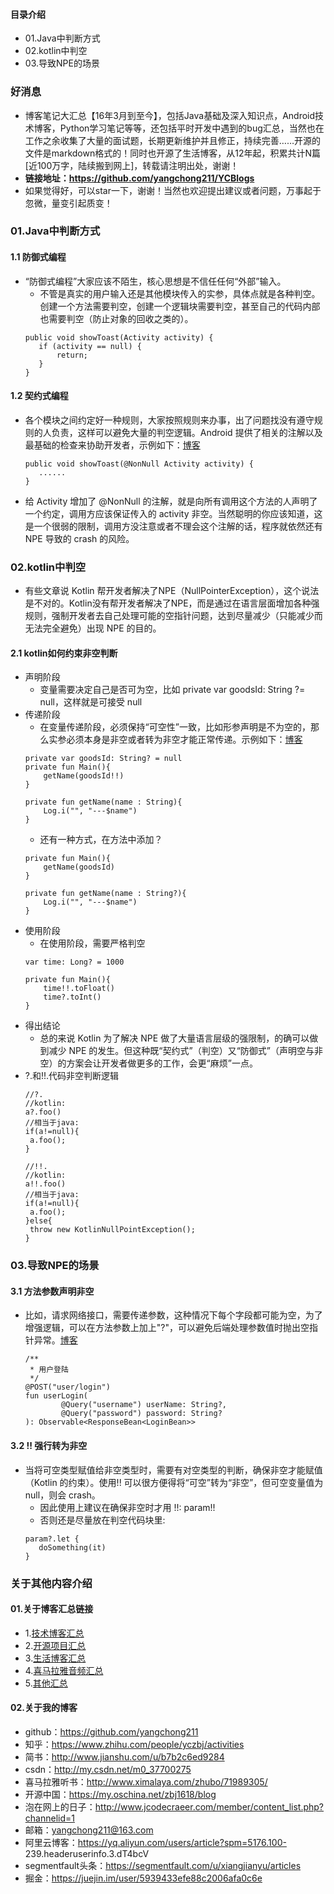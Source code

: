 #### 目录介绍
- 01.Java中判断方式
- 02.kotlin中判空
- 03.导致NPE的场景




### 好消息
- 博客笔记大汇总【16年3月到至今】，包括Java基础及深入知识点，Android技术博客，Python学习笔记等等，还包括平时开发中遇到的bug汇总，当然也在工作之余收集了大量的面试题，长期更新维护并且修正，持续完善……开源的文件是markdown格式的！同时也开源了生活博客，从12年起，积累共计N篇[近100万字，陆续搬到网上]，转载请注明出处，谢谢！
- **链接地址：https://github.com/yangchong211/YCBlogs**
- 如果觉得好，可以star一下，谢谢！当然也欢迎提出建议或者问题，万事起于忽微，量变引起质变！




### 01.Java中判断方式
#### 1.1 防御式编程
- “防御式编程”大家应该不陌生，核心思想是不信任任何“外部”输入。
    - 不管是真实的用户输入还是其他模块传入的实参，具体点就是各种判空。创建一个方法需要判空，创建一个逻辑块需要判空，甚至自己的代码内部也需要判空（防止对象的回收之类的）。
    ```
    public void showToast(Activity activity) {
       if (activity == null) {
           return;
       }
    }
    ```



#### 1.2 契约式编程
- 各个模块之间约定好一种规则，大家按照规则来办事，出了问题找没有遵守规则的人负责，这样可以避免大量的判空逻辑。Android 提供了相关的注解以及最基础的检查来协助开发者，示例如下：[博客](https://github.com/yangchong211/YCBlogs)
    ```
    public void showToast(@NonNull Activity activity) {
       ......
    }
    ```
- 给 Activity 增加了 @NonNull 的注解，就是向所有调用这个方法的人声明了一个约定，调用方应该保证传入的 activity 非空。当然聪明的你应该知道，这是一个很弱的限制，调用方没注意或者不理会这个注解的话，程序就依然还有 NPE 导致的 crash 的风险。




### 02.kotlin中判空
- 有些文章说 Kotlin 帮开发者解决了NPE（NullPointerException），这个说法是不对的。Kotlin没有帮开发者解决了NPE，而是通过在语言层面增加各种强规则，强制开发者去自己处理可能的空指针问题，达到尽量减少（只能减少而无法完全避免）出现 NPE 的目的。


#### 2.1 kotlin如何约束非空判断
- 声明阶段
    - 变量需要决定自己是否可为空，比如 private var goodsId: String ?= null，这样就是可接受 null
- 传递阶段
    - 在变量传递阶段，必须保持“可空性”一致，比如形参声明是不为空的，那么实参必须本身是非空或者转为非空才能正常传递。示例如下：[博客](https://github.com/yangchong211/YCBlogs)
    ```
    private var goodsId: String? = null
    private fun Main(){
        getName(goodsId!!)
    }
    
    private fun getName(name : String){
        Log.i("", "---$name")
    }
    ```
    - 还有一种方式，在方法中添加？
    ```
    private fun Main(){
        getName(goodsId)
    }
    
    private fun getName(name : String?){
        Log.i("", "---$name")
    }
    ```
- 使用阶段
    - 在使用阶段，需要严格判空
    ```
    var time: Long? = 1000
    
    private fun Main(){
        time!!.toFloat()
        time?.toInt()
    }
    ```
- 得出结论
    - 总的来说 Kotlin 为了解决 NPE 做了大量语言层级的强限制，的确可以做到减少 NPE 的发生。但这种既“契约式”（判空）又“防御式”（声明空与非空）的方案会让开发者做更多的工作，会更“麻烦”一点。
- ?.和!!.代码非空判断逻辑
    ```
    //?.
    //kotlin:
    a?.foo()
    //相当于java:
    if(a!=null){
     a.foo();
    }
    
    //!!.
    //kotlin:
    a!!.foo()
    //相当于java: 
    if(a!=null){
     a.foo();
    }else{
     throw new KotlinNullPointException();
    }
    ```


### 03.导致NPE的场景
#### 3.1 方法参数声明非空
- 比如，请求网络接口，需要传递参数，这种情况下每个字段都可能为空，为了增强逻辑，可以在方法参数上加上"?"，可以避免后端处理参数值时抛出空指针异常。[博客](https://github.com/yangchong211/YCBlogs)
    ```
    /**
     * 用户登陆
     */
    @POST("user/login")
    fun userLogin(
            @Query("username") userName: String?,
            @Query("password") password: String?
    ): Observable<ResponseBean<LoginBean>>
    ```

#### 3.2 !! 强行转为非空
- 当将可空类型赋值给非空类型时，需要有对空类型的判断，确保非空才能赋值（Kotlin 的约束）。使用!! 可以很方便得将“可空”转为“非空”，但可空变量值为 null，则会 crash。
    - 因此使用上建议在确保非空时才用 !!:        param!!
    - 否则还是尽量放在判空代码块里:
    ```
    param?.let {
       doSomething(it)
    }
    ```





### 关于其他内容介绍
#### 01.关于博客汇总链接
- 1.[技术博客汇总](https://www.jianshu.com/p/614cb839182c)
- 2.[开源项目汇总](https://blog.csdn.net/m0_37700275/article/details/80863574)
- 3.[生活博客汇总](https://blog.csdn.net/m0_37700275/article/details/79832978)
- 4.[喜马拉雅音频汇总](https://www.jianshu.com/p/f665de16d1eb)
- 5.[其他汇总](https://www.jianshu.com/p/53017c3fc75d)



#### 02.关于我的博客
- github：https://github.com/yangchong211
- 知乎：https://www.zhihu.com/people/yczbj/activities
- 简书：http://www.jianshu.com/u/b7b2c6ed9284
- csdn：http://my.csdn.net/m0_37700275
- 喜马拉雅听书：http://www.ximalaya.com/zhubo/71989305/
- 开源中国：https://my.oschina.net/zbj1618/blog
- 泡在网上的日子：http://www.jcodecraeer.com/member/content_list.php?channelid=1
- 邮箱：yangchong211@163.com
- 阿里云博客：https://yq.aliyun.com/users/article?spm=5176.100- 239.headeruserinfo.3.dT4bcV
- segmentfault头条：https://segmentfault.com/u/xiangjianyu/articles
- 掘金：https://juejin.im/user/5939433efe88c2006afa0c6e






